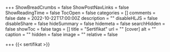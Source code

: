 +++
ShowBreadCrumbs = false
ShowPostNavLinks = false
ShowReadingTime = false
TocOpen = false
categories = []
comments = false
date = 2022-10-22T17:00:00Z
description = ""
disableHLJS = false
disableShare = false
hideSummary = false
hidemeta = false
searchHidden = false
showToc = false
tags = []
title = "Sertifikat"
url = ""
[cover]
alt = ""
caption = ""
hidden = false
image = ""
relative = false

+++
{{< sertifikat >}}
